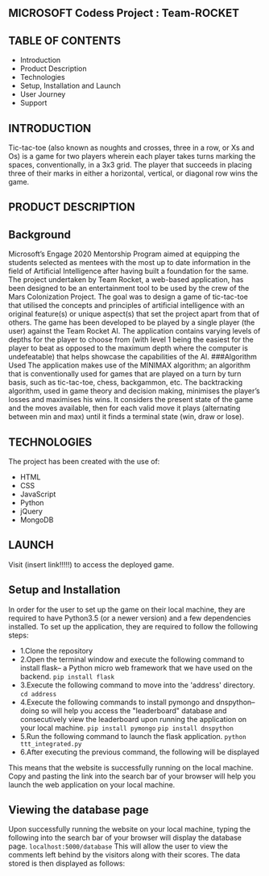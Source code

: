 MICROSOFT Codess Project : Team-ROCKET 
--------------------------------------

TABLE OF CONTENTS
---------------
* Introduction
* Product Description
* Technologies
* Setup, Installation and Launch 
* User Journey
* Support <br>
 
INTRODUCTION
-------------
Tic-tac-toe (also known as noughts and crosses, three in a row, or Xs and Os) is a game for two players wherein each player takes turns marking the spaces, conventionally, in a 3x3 grid. The player that succeeds in placing three of their marks in either a horizontal, vertical, or diagonal row wins the game.

PRODUCT DESCRIPTION
--------------------
Background
-----------
Microsoft’s Engage 2020 Mentorship Program aimed at equipping the students selected as mentees with the most up to date information in the field of Artificial Intelligence after having built a foundation for the same. The project undertaken by Team Rocket, a web-based application, has been designed to be an entertainment tool to be used by the crew of the Mars Colonization Project. The goal was to design a game of tic-tac-toe that utilised the concepts and principles of artificial intelligence with an original feature(s) or unique aspect(s) that set the project apart from that of others. 
The game has been developed to be played by a single player (the user) against the Team Rocket AI. The application contains varying levels of depths for the player to choose from (with level 1 being the easiest for the player to beat as opposed to the maximum depth where the computer is undefeatable) that helps showcase the capabilities of the AI. 
###Algorithm Used
The application makes use of the MINIMAX algorithm; an algorithm that is conventionally used for games that are played on a turn by turn basis, such as tic-tac-toe, chess, backgammon, etc. The backtracking algorithm, used in game theory and decision making, minimises the player’s losses and maximises his wins.  It considers the present state of the game and the moves available, then for each valid move it plays  (alternating between min and max) until it finds a terminal state (win, draw or lose).

TECHNOLOGIES
-------------
The project has been created with the use of:
* HTML
* CSS
* JavaScript
* Python
* jQuery
* MongoDB
 
LAUNCH
-------
Visit (insert link!!!!!) to access the deployed game.

Setup and Installation
------------------------
In order for the user to set up the game on their local machine, they are required to have Python3.5 (or a newer version) and a few dependencies installed. To set up the application, they are required to follow the following steps:
* 1.Clone the repository
* 2.Open the terminal window and execute the following command to install flask– a Python micro web framework that we have used on the backend.
 ```pip install flask```
* 3.Execute the following command to move into the 'address' directory.
 ```cd address```
* 4.Execute the following commands to install pymongo and dnspython– doing so will help you access the "leaderboard" database and consecutively view the leaderboard upon running the application on your local machine. 
 ```pip install pymongo```
 ```pip install dnspython```
* 5.Run the following command to launch the flask application.
 ```python ttt_integrated.py```
* 6.After executing the previous command, the following will be displayed

This means that the website is successfully running on the local machine. Copy and pasting the link into the search bar of your browser will help you launch the web application on your local machine.
 
Viewing the database page
---------------------------
Upon successfully running the website on your local machine, typing the following into the search bar of your browser will display the database page. 
```localhost:5000/database```
This will allow the user to view the comments left behind by the visitors along with their scores. The data stored is then displayed as follows:

